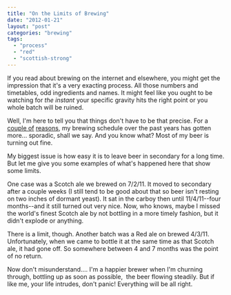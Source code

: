 ```yaml
---
title: "On the Limits of Brewing"
date: "2012-01-21"
layout: "post"
categories: "brewing"
tags:
  - "process"
  - "red"
  - "scottish-strong"
---
```


If you read about brewing on the internet and elsewhere, you might get the impression that it's a very exacting process. All those numbers and timetables, odd ingredients and names. It might feel like you ought to be watching for _the instant_ your specific gravity hits the right point or you whole batch will be ruined.

Well, I'm here to tell you that things don't have to be that precise. For a [couple of](http://robotlikes.com/asher.html) [reasons](http://jasonrclark.com/docs/Coraline.doc), my brewing schedule over the past years has gotten more... sporadic, shall we say. And you know what? Most of my beer is turning out fine.

My biggest issue is how easy it is to leave beer in secondary for a long time. But let me give you some examples of what's happened here that show some limits.

One case was a Scotch ale we brewed on 7/2/11. It moved to secondary after a couple weeks (I still tend to be good about that so beer isn't resting on two inches of dormant yeast). It sat in the carboy then until 11/4/11--four months--and it still turned out very nice. Now, who knows, maybe I missed the world's finest Scotch ale by not bottling in a more timely fashion, but it didn't explode or anything.

There is a limit, though. Another batch was a Red ale on brewed 4/3/11. Unfortunately, when we came to bottle it at the same time as that Scotch ale, it had gone off. So somewhere between 4 and 7 months was the point of no return.

Now don't misunderstand.... I'm a happier brewer when I'm churning through, bottling up as soon as possible,  the beer flowing steadily. But if like me, your life intrudes, don't panic! Everything will be all right.
